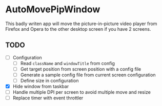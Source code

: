 # AutoMovePipWindow

This badly writen app will move the picture-in-picture video player from Firefox and Opera to the other desktop screen if you have 2 screens.

## TODO


- [ ] Configuration
  - [ ] Read `className` and `windowTitle` from config
  - [ ] Get target position from screen position with a config file
  - [ ] Generate a sample config file from current screen configuration
  - [ ] Define size in configuration
- [x] Hide window from taskbar
- [ ] Handle multiple DPI per screen to avoid multiple move and resize
- [ ] Replace timer with event throttler
